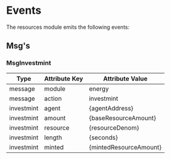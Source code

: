 # Events

The resources module emits the following events:

## Msg's

### MsgInvestmint
| Type             | Attribute Key | Attribute Value        |
| ---------------- | ------------- | ---------------------- |
| message          | module        | energy                 |
| message          | action        | investmint             | 
| investmint       | agent         | {agentAddress}         |
| investmint       | amount        | {baseResourceAmount}   |
| investmint       | resource      | {resourceDenom}        |
| investmint       | length        | {seconds}              |
| investmint       | minted        | {mintedResourceAmount} |
